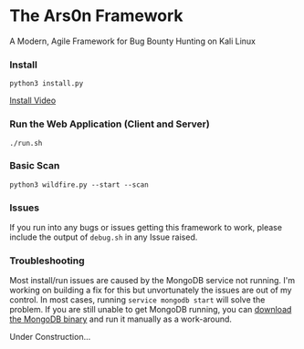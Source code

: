 # The Ars0n Framework

A Modern, Agile Framework for Bug Bounty Hunting on Kali Linux

### Install

`python3 install.py`

[Install Video](https://www.youtube.com/watch?v=cF4xtVS7Rnc)

### Run the Web Application (Client and Server)

`./run.sh`

### Basic Scan

`python3 wildfire.py --start --scan`

### Issues

If you run into any bugs or issues getting this framework to work, please include the output of `debug.sh` in any Issue raised.

### Troubleshooting

Most install/run issues are caused by the MongoDB service not running.  I'm working on building a fix for this but unvortunately the issues are out of my control.  In most cases, running `service mongodb start` will solve the problem.  If you are still unable to get MongoDB running, you can [download the MongoDB binary](https://www.mongodb.com/try/download/community) and run it manually as a work-around.

Under Construction...
